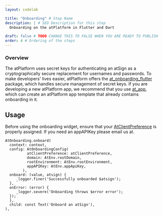 ```yaml
---
layout: codelab

title: "Onboarding" # Step Name
description: | # SEO Description for this step
  Onboarding on the atPlatform in Flutter and Dart

draft: false # TODO CHANGE THIS TO FALSE WHEN YOU ARE READY TO PUBLISH THE PAGE
order: 4 # Ordering of the steps
---
```


### Overview

The atPlatform uses secret keys for authenticating an atSign as a cryptographically secure replacement for usernames and passwords. To make developers' lives easier, atPlatform offers the [at_onboarding_flutter](https://pub.dev/packages/at_onboarding_flutter) package, which handles secure management of secret keys. If you are developing a new atPlatform app, we recommend that you use [at_app](https://pub.dev/packages/at_app), which can create an atPlatform app template that already contains onboarding in it.

## Usage

Before using the onboarding widget, ensure that your [AtClientPreference](https://docs.google.com/document/d/14PZ-FHV9djBJL1RR8G8aYd6qxiWErBJEvRW9hD0pfNQ/edit#heading=h.yept27gyvv8g) is properly assigned.
If you need an appAPIKey please email us at.

```
AtOnboarding.onboard(
  context: context,
  config: AtOnboardingConfig(
          atClientPreference: atClientPreference,
          domain: AtEnv.rootDomain,
          rootEnvironment: AtEnv.rootEnvironment,
          appAPIKey: AtEnv.appApiKey,
        ),
  onboard: (value, atsign) {
     _logger.finer('Successfully onboarded $atsign');
  },
  onError: (error) {
     _logger.severe('Onboarding throws $error error');
  });
  },
  child: const Text('Onboard an atSign'),
),
```

